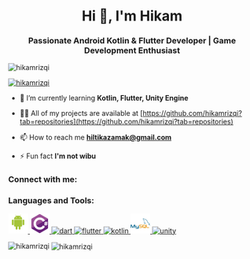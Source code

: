 <h1 align="center">Hi 👋, I'm Hikam</h1>
<h3 align="center">Passionate Android Kotlin & Flutter Developer | Game Development Enthusiast</h3>

<p align="left"> <img src="https://komarev.com/ghpvc/?username=hikamrizqi&label=Profile%20views&color=0e75b6&style=flat" alt="hikamrizqi" /> </p>

<p align="left"> <a href="https://github.com/ryo-ma/github-profile-trophy"><img src="https://github-profile-trophy.vercel.app/?username=hikamrizqi" alt="hikamrizqi" /></a> </p>

- 🌱 I’m currently learning **Kotlin, Flutter, Unity Engine**

- 👨‍💻 All of my projects are available at [https://github.com/hikamrizqi?tab=repositories](https://github.com/hikamrizqi?tab=repositories)

- 📫 How to reach me **hiltikazamak@gmail.com**

- ⚡ Fun fact **I'm not wibu**

<h3 align="left">Connect with me:</h3>
<p align="left">
</p>

<h3 align="left">Languages and Tools:</h3>
<p align="left"> <a href="https://developer.android.com" target="_blank" rel="noreferrer"> <img src="https://raw.githubusercontent.com/devicons/devicon/master/icons/android/android-original-wordmark.svg" alt="android" width="40" height="40"/> </a> <a href="https://www.w3schools.com/cs/" target="_blank" rel="noreferrer"> <img src="https://raw.githubusercontent.com/devicons/devicon/master/icons/csharp/csharp-original.svg" alt="csharp" width="40" height="40"/> </a> <a href="https://dart.dev" target="_blank" rel="noreferrer"> <img src="https://www.vectorlogo.zone/logos/dartlang/dartlang-icon.svg" alt="dart" width="40" height="40"/> </a> <a href="https://flutter.dev" target="_blank" rel="noreferrer"> <img src="https://www.vectorlogo.zone/logos/flutterio/flutterio-icon.svg" alt="flutter" width="40" height="40"/> </a> <a href="https://kotlinlang.org" target="_blank" rel="noreferrer"> <img src="https://www.vectorlogo.zone/logos/kotlinlang/kotlinlang-icon.svg" alt="kotlin" width="40" height="40"/> </a> <a href="https://www.mysql.com/" target="_blank" rel="noreferrer"> <img src="https://raw.githubusercontent.com/devicons/devicon/master/icons/mysql/mysql-original-wordmark.svg" alt="mysql" width="40" height="40"/> </a> <a href="https://unity.com/" target="_blank" rel="noreferrer"> <img src="https://www.vectorlogo.zone/logos/unity3d/unity3d-icon.svg" alt="unity" width="40" height="40"/> </a> </p>

<p><img align="left" src="https://github-readme-stats.vercel.app/api/top-langs?username=hikamrizqi&show_icons=true&locale=en&layout=compact" alt="hikamrizqi" /></p>

<p>&nbsp;<img align="center" src="https://github-readme-stats.vercel.app/api?username=hikamrizqi&show_icons=true&locale=en" alt="hikamrizqi" /></p>
